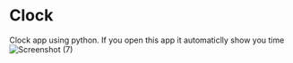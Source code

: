 # Clock
Clock app using python.
If you open this app it automaticlly show you time![Screenshot (7)](https://github.com/Harshit2012/Clock/assets/105143145/b423a39c-1008-4679-bc5a-c8eec6e1455c)
